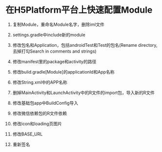 # 在H5Platform平台上快速配置Module

1. 复制Module，重命名Module名字，删除iml文件

2. settings.gradle中include新的module

3. 修改包名和Application，包括androidTest和Test的包名(Rename directory,去掉打勾Search in comments and strings)

4. 修改manifest里的package和activity的路径

5. 修改bulid.gradle[Module]的applicationId和App名称

6. 修改String.xml中的APP名称

7. 删掉MainActivity和LaunchActivity中的R文件的import包，导入新的R文件

8. 修改基础包app中BuildConfig导入

9. 修改微信依赖包的R文件依赖

10. 修改icon和loading页图片

11. 修改BASE_URL

12. 重新签名

